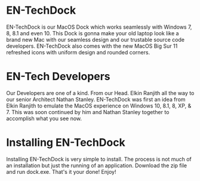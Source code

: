 # EN-TechDock
EN-TechDock is our MacOS Dock which works seamlessly with Windows 7, 8, 8.1 and even 10. This Dock is gonna make your old laptop look like a brand new Mac with our seamless design and our trustable source code developers. EN-TechDock also comes with the new MacOS Big Sur 11 refreshed icons with uniform design and rounded corners.

# EN-Tech Developers
Our Developers are one of a kind. From our Head. 
Elkin Ranjith all the way to our senior Architect Nathan Stanley. 
EN-TechDock was first an idea from Elkin Ranjith to emulate the MacOS experience on Windows 10, 8.1, 8, XP, & 7. 
This was soon continued by him and Nathan Stanley together to accomplish what you see now.

# Installing EN-TechDock
Installing EN-TechDock is very simple to install. The process is not much of an installation but just the running of an application. Download the zip file and run dock.exe.
That's it your done! Enjoy!
